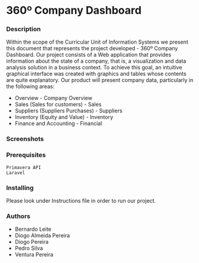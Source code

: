 # 360º Company Dashboard

### Description

Within the scope of the Curricular Unit of Information Systems we present this document that represents the project developed - 360º Company Dashboard. Our project consists of a Web application that provides information about the state of a company, that is, a visualization and data analysis solution in a business context. To achieve this goal, an intuitive graphical interface was created with graphics and tables whose contents are quite explanatory.
Our product will present company data, particularly in the following areas:

* Overview - Company Overview
* Sales (Sales for customers) - Sales
* Suppliers (Suppliers Purchases) - Suppliers
* Inventory (Equity and Value) - Inventory
* Finance and Accounting - Financial

### Screenshots

### Prerequisites
```
Primavera API 
Laravel
```

### Installing

Please look under Instructions file in order to run our project.

### Authors

* Bernardo Leite 
* Diogo Almeida Pereira
* Diogo Pereira 
* Pedro Silva 
* Ventura Pereira 
